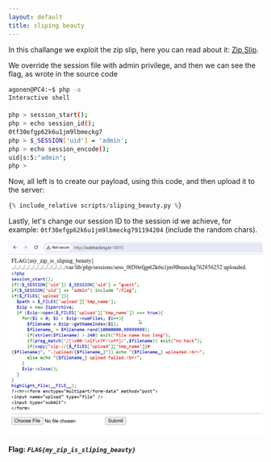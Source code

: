 ```yaml
---
layout: default
title: sliping beauty
---
```




In this challange we exploit the zip slip, here you can read about it: [Zip Slip](https://security.snyk.io/research/zip-slip-vulnerability).

We override the session file with admin privilege, and then we can see the flag, as wrote in the source code 
```bash
agonen@PC4:~$ php -a
Interactive shell

php > session_start();
php > echo session_id();
0tf30efgp62k6u1jm9lbmeckg7
php > $_SESSION['uid'] = 'admin';
php > echo session_encode();
uid|s:5:"admin";
php >
```

Now, all left is to create our payload, using this code, and then upload it to the server:
```py
{% include_relative scripts/sliping_beauty.py %}
```

Lastly, let's change our session ID to the session id we achieve, for example:
`0tf30efgp62k6u1jm9lbmeckg791194204` (include the random chars).


![FLAG](./images/sliping%20beauty.png)

**Flag:** ***`FLAG{my_zip_is_sliping_beauty}`*** 

